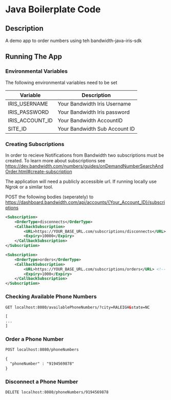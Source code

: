 # Java Boilerplate Code

## Description
A demo app to order numbers using teh bandwidth-java-iris-sdk

## Running The App

### Environmental Variables
The following environmental variables need to be set

| Variable | Description |
|--|--|
| IRIS_USERNAME | Your Bandwidth Iris Username |
| IRIS_PASSWORD | Your Bandwidth Iris password |
| IRIS_ACCOUNT_ID | Your Bandwidth AccountID |
| SITE_ID | Your Bandwidth Sub Account ID |

### Creating Subscriptions

In order to recieve Notifications from Bandwidth two subscriptions must be created.
To learn more about subscriptions see https://dev.bandwidth.com/numbers/guides/onDemandNumberSearchAndOrder.html#create-subscription

The application will need a publicly accessible url.  If running locally use Ngrok or a similar tool.

POST the following bodies (seperately) to https://dashboard.bandwidth.com/api/accounts/{Your_Account_ID}/subscriptions

```xml
<Subscription>
    <OrderType>disconnects</OrderType>
    <CallbackSubscription>
        <URL>https://YOUR_BASE_URL.com/subscriptions/disconnects</URL> <!-- Change the base url -->
        <Expiry>10000</Expiry>
    </CallbackSubscription>
</Subscription>
```

```xml
<Subscription>
    <OrderType>orders</OrderType>
    <CallbackSubscription>
        <URL>https://YOUR_BASE_URL.com/subscriptions/orders</URL> <!-- Change the base url -->
        <Expiry>1000</Expiry>
    </CallbackSubscription>
</Subscription>
```

### Checking Available Phone Numbers

```html
GET localhost:8080/availablePhoneNumbers/?city=RALEIGH&state=NC

[ 
...
]
```

### Order a Phone Number 

```html
POST localhost:8080/phoneNumbers

{
  "phoneNumber" : "9194569878"
}
```

### Disconnect a Phone Number 

```html
DELETE localhost:8080/phoneNumbers/9194569878
```